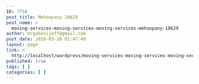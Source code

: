 ```yaml
---
ID: 7750
post_title: Mehoopany 18629
post_name: >
  moving-services-moving-services-moving-services-mehoopany-18629
author: mrgabonijeff@gmail.com
post_date: 2018-03-28 01:47:49
layout: page
link: >
  http://localhost/wordpress/moving-services-moving-services-moving-services-mehoopany-18629/
published: true
tags: [ ]
categories: [ ]
---
```

